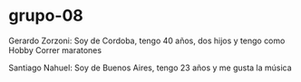 # grupo-08

Gerardo Zorzoni: Soy de Cordoba, tengo 40 años, dos hijos y tengo como Hobby Correr maratones

Santiago Nahuel: Soy de Buenos Aires, tengo 23 años y me gusta la música
